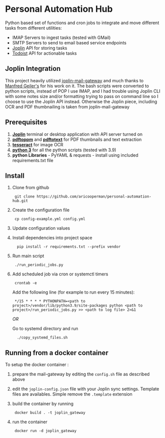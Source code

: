 # Personal Automation Hub

Python based set of functions and cron jobs to integrate and move different tasks from different utilities:

* IMAP Servers to ingest tasks (tested with GMail)
* SMTP Servers to send to email based service endpoints
* [Joplin](https://joplin.cozic.net/) API for storing tasks
* [Todoist](https://todoist.com/) API for actionable tasks

## Joplin Integration
This project heavily utilized [joplin-mail-gateway](https://github.com/manolitto/joplin-mail-gateway) and much thanks to 
[Manfred Geiler's](https://github.com/manolitto) for his work on it. The bash scripts were converted to python scripts, 
instead of POP I use IMAP, and I had trouble using Joplin CLI with some notes size and/or formatting trying to pass on 
command line so I choose to use the Joplin API instead. Otherwise the Joplin piece, including OCR and PDF thumbnailing 
is taken from joplin-mail-gateway

## Prerequisites

1. [**Joplin**](https://joplin.cozic.net/) terminal or desktop application with API server turned on
2. [**pdftoppm**](https://poppler.freedesktop.org/) and [**pdftotext**](https://poppler.freedesktop.org/) for PDF thumbnails and text extraction
3. [**tesseract**](https://github.com/tesseract-ocr/tesseract) for image OCR
4. [**python 3**](https://www.python.org/) for all the python scripts (tested with 3.9)
5. **python Libraries** - PyYAML & requests - install using included requirements.txt file

## Install

1. Clone from github

        git clone https://github.com/aricooperman/personal-automation-hub.git
   
2. Create the configuration file
        
        cp config-example.yml config.yml
        
3. Update configuration values

4. Install dependencies into project space

         pip install -r requirements.txt --prefix vendor

5. Run main script
        
        ./run_periodic_jobs.py
        
6. Add scheduled job via cron or systemctl timers

        crontab -e

    Add the following line (for example to run every 15 minutes):

        */15 * * * * PYTHONPATH=<path to project>/vendor/lib/python3.9/site-packages python <path to project>/run_periodic_jobs.py >> <path to log file> 2>&1  

   *OR*

   Go to systemd directory and run 

         ./copy_systemd_files.sh

## Running from a docker container

To setup the docker container :

1. prepare the mail-gateway by editing the `config.sh` file as described above

2. edit the `joplin-config.json` file with your Joplin sync settings. Template files are availables. Simple remove the `.template` extension

3. build the container by running

        docker build . -t joplin_gateway

4. run the container

        docker run -d joplin_gateway
